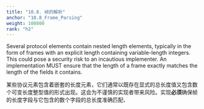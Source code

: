 ```yaml
---
title: "10.8. 帧的解析"
anchor: "10.8_Frame_Parsing"
weight: 100800
rank: "h2"
---
```


Several protocol elements contain nested length elements, typically in the form of frames with an explicit length containing variable-length integers. This could pose a security risk to an incautious implementer. An implementation MUST ensure that the length of a frame exactly matches the length of the fields it contains.

某些协议元素包含着嵌套的长度元素，它们通常以既存在显式的总长度值又包含数个可变长度整型值的形式出现。这会为不谨慎的实现者带来风险。实现**必须**确保帧的长度字段与它包含的数个字段的总长度准确匹配、
